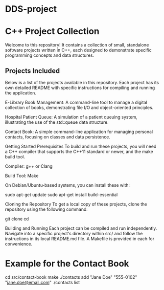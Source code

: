 # DDS-project
# C++ Project Collection
Welcome to this repository! It contains a collection of small, standalone software projects written in C++, each designed to demonstrate specific programming concepts and data structures.

## Projects Included
Below is a list of the projects available in this repository. Each project has its own detailed README with specific instructions for compiling and running the application.

E-Library Book Management: A command-line tool to manage a digital collection of books, demonstrating file I/O and object-oriented principles.

Hospital Patient Queue: A simulation of a patient queuing system, illustrating the use of the std::queue data structure.

Contact Book: A simple command-line application for managing personal contacts, focusing on classes and data persistence.

Getting Started
Prerequisites
To build and run these projects, you will need a C++ compiler that supports the C++11 standard or newer, and the make build tool.

Compiler: g++ or Clang

Build Tool: Make

On Debian/Ubuntu-based systems, you can install these with:

sudo apt-get update
sudo apt-get install build-essential

Cloning the Repository
To get a local copy of these projects, clone the repository using the following command:

git clone <repository-url>
cd <repository-folder>

Building and Running
Each project can be compiled and run independently. Navigate into a specific project's directory within src/ and follow the instructions in its local README.md file. A Makefile is provided in each for convenience.

# Example for the Contact Book
cd src/contact-book
make
./contacts add "Jane Doe" "555-0102" "jane.doe@email.com"
./contacts list

